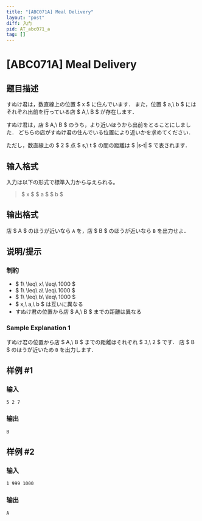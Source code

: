 ```yaml
---
title: "[ABC071A] Meal Delivery"
layout: "post"
diff: 入门
pid: AT_abc071_a
tag: []
---
```


# [ABC071A] Meal Delivery

## 题目描述

[problemUrl]: https://atcoder.jp/contests/abc071/tasks/abc071_a

すぬけ君は，数直線上の位置 $ x $ に住んでいます． また，位置 $ a,\ b $ にはそれぞれ出前を行っている店 $ A,\ B $ が存在します．

すぬけ君は，店 $ A,\ B $ のうち，より近いほうから出前をとることにしました． どちらの店がすぬけ君の住んでいる位置により近いかを求めてください．

ただし，数直線上の $ 2 $ 点 $ s,\ t $ の間の距離は $ |s-t| $ で表されます．

## 输入格式

入力は以下の形式で標準入力から与えられる。

> $ x $ $ a $ $ b $

## 输出格式

店 $ A $ のほうが近いなら `A` を，店 $ B $ のほうが近いなら `B` を出力せよ．

## 说明/提示

### 制約

- $ 1\ \leq\ x\ \leq\ 1000 $
- $ 1\ \leq\ a\ \leq\ 1000 $
- $ 1\ \leq\ b\ \leq\ 1000 $
- $ x,\ a,\ b $ は互いに異なる
- すぬけ君の位置から店 $ A,\ B $ までの距離は異なる

### Sample Explanation 1

すぬけ君の位置から店 $ A,\ B $ までの距離はそれぞれ $ 3,\ 2 $ です． 店 $ B $ のほうが近いため `B` を出力します．

## 样例 #1

### 输入

```
5 2 7
```

### 输出

```
B
```

## 样例 #2

### 输入

```
1 999 1000
```

### 输出

```
A
```

